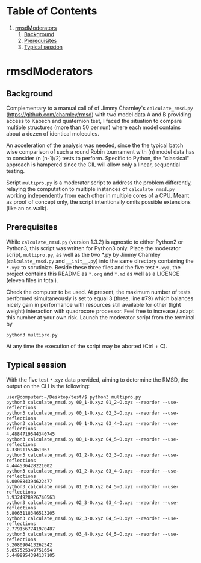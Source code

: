 
# Table of Contents

1.  [rmsdModerators](#orgdc20687)
    1.  [Background](#org4bd5a1f)
    2.  [Prerequisites](#org635e156)
    3.  [Typical session](#orgfaea38c)


<a id="orgdc20687"></a>

# rmsdModerators


<a id="org4bd5a1f"></a>

## Background

Complementary to a manual call of of Jimmy Charnley's
`calculate_rmsd.py` (<https://github.com/charnley/rmsd>) with two
model data A and B providing access to Kabsch and quaternion test, I
faced the situation to compare multiple structures (more than 50 per
run) where each model contains about a dozen of identical molecules.

An acceleration of the analysis was needed, since the the typical
batch wise comparison of such a round Robin tournament with \(n\)
model data has to consider \(n (n-1)/2\) tests to perform.  Specific
to Python, the "classical" approach is hampered since the GIL will
allow only a linear, sequential testing.

Script `multipro.py` is a moderator script to address the problem
differently, relaying the computation to multiple instances of
`calculate_rmsd.py` working independently from each other in
multiple cores of a CPU.  Meant as proof of concept only, the
script intentionally omits possible extensions (like an os.walk).


<a id="org635e156"></a>

## Prerequisites

While `calculate_rmsd.py` (version 1.3.2) is agnostic to either
Python2 or Python3, this script was written for Python3 only.
Place the moderator script, `multipro.py`, as well as the two \*.py
by Jimmy Charnley (`calculate_rmsd.py` and `__init__.py`) into the
same directory containing the `*.xyz` to scrutinize.  Beside these
three files and the five test `*.xyz`, the project contains this
README as `*.org` and `*.md` as well as a LICENCE (eleven files in
total).

Check the computer to be used.  At present, the maximum number of
tests performed simultaneously is set to equal 3 (three, line #79)
which balances nicely gain in performance with resources still
available for other (light weight) interaction with quadrocore
processor.  Feel free to increase / adapt this number at your own
risk.  Launch the moderator script from the terminal by

    python3 multipro.py

At any time the execution of the script may be aborted (Ctrl + C).


<a id="orgfaea38c"></a>

## Typical session

With the five test `*.xyz` data provided, aiming to determine the
RMSD, the output on the CLI is the following:

    user@computer:~/Desktop/test/$ python3 multipro.py 
    python3 calculate_rmsd.py 00_1-O.xyz 01_2-O.xyz --reorder --use-reflections
    python3 calculate_rmsd.py 00_1-O.xyz 02_3-O.xyz --reorder --use-reflections
    python3 calculate_rmsd.py 00_1-O.xyz 03_4-O.xyz --reorder --use-reflections
    4.4884719544340745
    python3 calculate_rmsd.py 00_1-O.xyz 04_5-O.xyz --reorder --use-reflections
    4.33091155461067
    python3 calculate_rmsd.py 01_2-O.xyz 02_3-O.xyz --reorder --use-reflections
    4.444536428221002
    python3 calculate_rmsd.py 01_2-O.xyz 03_4-O.xyz --reorder --use-reflections
    6.009884394622477
    python3 calculate_rmsd.py 01_2-O.xyz 04_5-O.xyz --reorder --use-reflections
    3.9324928926740563
    python3 calculate_rmsd.py 02_3-O.xyz 03_4-O.xyz --reorder --use-reflections
    3.8063118346513205
    python3 calculate_rmsd.py 02_3-O.xyz 04_5-O.xyz --reorder --use-reflections
    2.7791567741970487
    python3 calculate_rmsd.py 03_4-O.xyz 04_5-O.xyz --reorder --use-reflections
    5.208090413262542
    5.657525349751654
    5.4498954394137105

